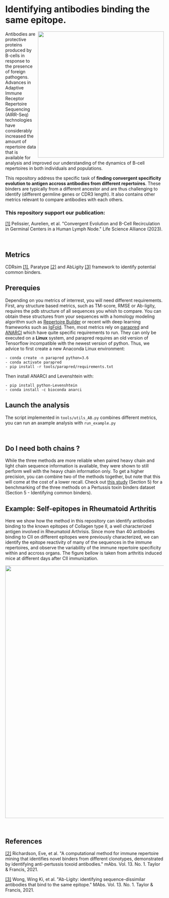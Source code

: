 # Identifying antibodies binding the same epitope.

<img align="right" src="https://github.com/Aurelien-Pelissier/Ab-binding/blob/main/img/binder.png" width=400>


Antibodies are protective proteins produced by B-cells in response to the presence of foreign pathogens. Advances in Adaptive Immune Receptor Repertoire Sequencing (AIRR-Seq) technologies have considerably increased the amount of repertoire data that is available for analysis and improved our understanding of the dynamics of B-cell repertoires in both individuals and populations. 

This repository address the specific task of **finding convergent specificity evolution to antigen accross antibodies from different repertoires**. These binders are typically from a different ancestor and are thus challenging to identify (different germline genes or CDR3 length). It also contains other metrics relevant to compare antibodies with each others.

### This repository support our publication:

[//]: <> (Pelissier, Aurelien, et al. "DOrnatien RHeumatoid arthirsis ACB model." BioRxiv 2022)

[[1]](https://www.life-science-alliance.org/content/6/11/e202301959) Pelissier, Aurelien, et al. "Convergent Evolution and B-Cell Recirculation in Germinal Centers in a Human Lymph Node." Life Science Alliance (2023).


&nbsp;


## Metrics

CDRsim [[1]](https://www.biorxiv.org/content/10.1101/2022.11.09.463832v9), Paratype [[2]](https://www.tandfonline.com/doi/full/10.1080/19420862.2020.1869406) and AbLigity [[3]](https://www.tandfonline.com/doi/full/10.1080/19420862.2021.1873478) framework to identify potential common binders. 

## Prerequies

Depending on you metrics of interrest, you will need different requirements. First, any structure based metrics, such as TM-score, RMSE or Ab-ligity, requires the pdb structure of all sequences you whish to compare. You can obtain these structures from your sequences with a homology modeling algorithm such as [Repertoire Builder](https://sysimm.org/rep_builder/) or recent with deep learning frameworks such as [IgFold](https://www.nature.com/articles/s41467-023-38063-x). Then, most metrics rely on [parapred](https://github.com/eliberis/parapred) and [ANARCI](https://github.com/oxpig/ANARCI) which have quite specific requirements to run. They can only be executed on a **Linux** system, and parapred requires an old version of Tensorflow incompatible with the newest version of python. Thus, we advice to first create a new Anaconda Linux environment:

	- conda create -n parapred python=3.6
	- conda activate parapred
	- pip install -r tools/parapred/requirements.txt

Then install ANARCI and Levenshtein with:

	- pip install python-Levenshtein
	- conda install -c bioconda anarci

## Launch the analysis

The script implemented in `tools/utils_AB.py` combines different metrics, you can run an axample analysis with `run_example.py`

&nbsp;

## Do I need both chains ?

While the three methods are more reliable when paired heavy chain and light chain sequence information is available, they were shown to still perform well with the heavy chain information only. To get a higher precision, you can combine two of the methods together, but note that this will come at the cost of a lower recall. Check out [this study](https://www.biorxiv.org/content/biorxiv/early/2022/12/17/2022.11.09.463832/DC1/embed/media-1.pdf) (Section 5) for a benchmarking of the three methods on a Pertussis toxin binders dataset (Section 5 - Identifying common binders).


## Example: Self-epitopes in Rheumatoid Arthritis

Here we show how the method in this repository can identify antibodies binding to the known epitopes of Collagen type II, a well characterized antigen involved in Rheumatoid Arthrisis. Since more than 40 antibodies binding to CII on different epitopes were previously characterized, we can identify the epitope reactivity of many of the sequences in the immune repertoires, and observe the variability of the immune repertoire specificity within and accross organs. The figure bellow is taken from arthritis induced mice at different days after CII immunization.

<img src="https://github.com/Aurelien-Pelissier/Ab-binding/blob/main/img/RAmice.png" width=800>

&nbsp;


## References
[[2]](https://www.tandfonline.com/doi/full/10.1080/19420862.2020.1869406) Richardson, Eve, et al. "A computational method for immune repertoire mining that identifies novel binders from different clonotypes, demonstrated by identifying anti-pertussis toxoid antibodies." mAbs. Vol. 13. No. 1. Taylor & Francis, 2021.

[[3]](https://www.tandfonline.com/doi/full/10.1080/19420862.2021.1873478) Wong, Wing Ki, et al. "Ab-Ligity: identifying sequence-dissimilar antibodies that bind to the same epitope." MAbs. Vol. 13. No. 1. Taylor & Francis, 2021.
